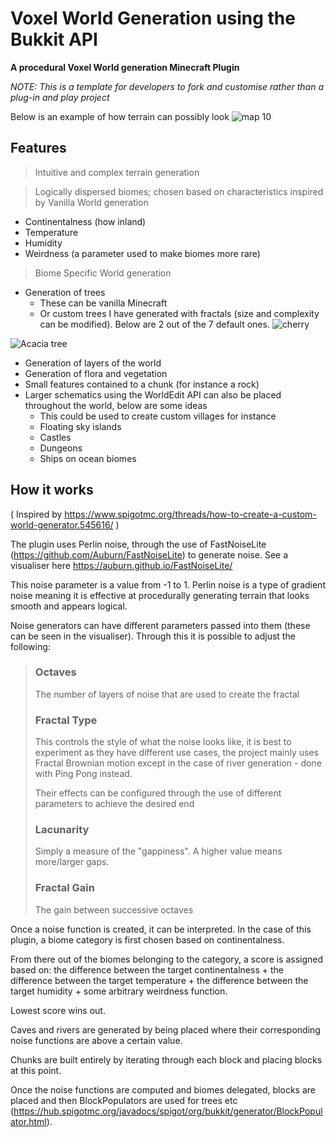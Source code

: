 # Voxel World Generation using the Bukkit API 

**A procedural Voxel World generation Minecraft Plugin** 

*NOTE: This is a template for developers to fork and customise rather than a plug-in and play project* 

Below is an example of how terrain can possibly look 
![map 10](https://github.com/Sujan-Naik/Minecraft-World-Generation/assets/125016948/b284d250-db96-4ae8-ba50-32a91361f75d)


## Features
> Intuitive and complex terrain generation

> Logically dispersed biomes; chosen based on characteristics inspired by Vanilla World generation
- Continentalness (how inland)
- Temperature
- Humidity
- Weirdness (a parameter used to make biomes more rare)

> Biome Specific World generation
- Generation of trees
  - These can be vanilla Minecraft
  - Or custom trees I have generated with fractals (size and complexity can be modified).
  Below are 2 out of the 7 default ones.
![cherry](https://github.com/Sujan-Naik/Minecraft-World-Generation/assets/125016948/691f01ed-f415-413f-a0ac-80412f2a2ffd)

![Acacia tree](https://github.com/Sujan-Naik/Minecraft-World-Generation/assets/125016948/00544058-15ef-4059-9201-a2508d35e114)


- Generation of layers of the world
- Generation of flora and vegetation
- Small features contained to a chunk (for instance a rock)
- Larger schematics using the WorldEdit API can also be placed throughout the world, below are some ideas
  - This could be used to create custom villages for instance
  - Floating sky islands
  - Castles
  - Dungeons
  - Ships on ocean biomes
  

## How it works 
( Inspired by https://www.spigotmc.org/threads/how-to-create-a-custom-world-generator.545616/ )

The plugin uses Perlin noise, through the use of FastNoiseLite (https://github.com/Auburn/FastNoiseLite) to generate noise. See a visualiser here https://auburn.github.io/FastNoiseLite/ 

This noise parameter is a value from -1 to 1. Perlin noise is a type of gradient noise meaning it is effective at procedurally generating terrain that looks smooth and appears logical. 

Noise generators can have different parameters passed into them (these can be seen in the visualiser). Through this it is possible to adjust the following:
>
> ### Octaves
> The number of layers of noise that are used to create the fractal
>
> ### Fractal Type
> This controls the style of what the noise looks like, it is best to experiment as they have different use cases, the project mainly uses Fractal Brownian motion except in the case of river generation - done with Ping Pong instead. 
>
> Their effects can be configured through the use of different parameters to achieve the desired end 
>
> ### Lacunarity 
> Simply a measure of the "gappiness". A higher value means more/larger gaps. 
>
> ### Fractal Gain
> The gain between successive octaves


Once a noise function is created, it can be interpreted. In the case of this plugin, a biome category is first chosen based on continentalness.

From there out of the biomes belonging to the category, a score is assigned based on:
  the difference between the target continentalness + the difference between the target temperature + the difference between the target humidity + some arbitrary weirdness function.

Lowest score wins out. 

Caves and rivers are generated by being placed where their corresponding noise functions are above a certain value. 

Chunks are built entirely by iterating through each block and placing blocks at this point. 

Once the noise functions are computed and biomes delegated, blocks are placed and then BlockPopulators are used for trees etc (https://hub.spigotmc.org/javadocs/spigot/org/bukkit/generator/BlockPopulator.html).











